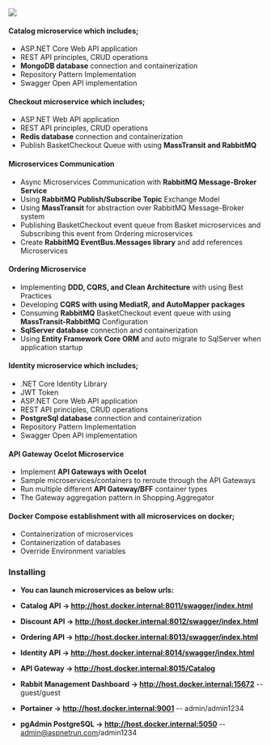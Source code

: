 <img src="https://github.com/emregulistan/aspnet-core-microservices/blob/master/sheme.png" width="auto">

#### Catalog microservice which includes; 
* ASP.NET Core Web API application 
* REST API principles, CRUD operations
* **MongoDB database** connection and containerization
* Repository Pattern Implementation
* Swagger Open API implementation	

#### Checkout microservice which includes;
* ASP.NET Web API application
* REST API principles, CRUD operations
* **Redis database** connection and containerization
* Publish BasketCheckout Queue with using **MassTransit and RabbitMQ**
  
#### Microservices Communication
* Async Microservices Communication with **RabbitMQ Message-Broker Service**
* Using **RabbitMQ Publish/Subscribe Topic** Exchange Model
* Using **MassTransit** for abstraction over RabbitMQ Message-Broker system
* Publishing BasketCheckout event queue from Basket microservices and Subscribing this event from Ordering microservices	
* Create **RabbitMQ EventBus.Messages library** and add references Microservices

#### Ordering Microservice
* Implementing **DDD, CQRS, and Clean Architecture** with using Best Practices
* Developing **CQRS with using MediatR, and AutoMapper packages**
* Consuming **RabbitMQ** BasketCheckout event queue with using **MassTransit-RabbitMQ** Configuration
* **SqlServer database** connection and containerization
* Using **Entity Framework Core ORM** and auto migrate to SqlServer when application startup

#### Identity microservice which includes;
* .NET Core Identity Library
* JWT Token
* ASP.NET Core Web API application 
* REST API principles, CRUD operations
* **PostgreSql database** connection and containerization
* Repository Pattern Implementation
* Swagger Open API implementation	
	
#### API Gateway Ocelot Microservice
* Implement **API Gateways with Ocelot**
* Sample microservices/containers to reroute through the API Gateways
* Run multiple different **API Gateway/BFF** container types	
* The Gateway aggregation pattern in Shopping.Aggregator

#### Docker Compose establishment with all microservices on docker;
* Containerization of microservices
* Containerization of databases
* Override Environment variables

### Installing
* **You can **launch microservices** as below urls:**

* **Catalog API -> http://host.docker.internal:8011/swagger/index.html**
* **Discount API -> http://host.docker.internal:8012/swagger/index.html**
* **Ordering API -> http://host.docker.internal:8013/swagger/index.html**
* **Identity API -> http://host.docker.internal:8014/swagger/index.html**
* **API Gateway -> http://host.docker.internal:8015/Catalog**
* **Rabbit Management Dashboard -> http://host.docker.internal:15672**   -- guest/guest
* **Portainer -> http://host.docker.internal:9001**   -- admin/admin1234
* **pgAdmin PostgreSQL -> http://host.docker.internal:5050**   -- admin@aspnetrun.com/admin1234



